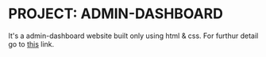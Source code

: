 # PROJECT: ADMIN-DASHBOARD

It's a admin-dashboard website built only using html & css. For furthur detail go to [this](https://www.theodinproject.com/lessons/node-path-intermediate-html-and-css-admin-dashboard) link.